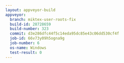 ```yaml
---
layout: appveyor-build
appveyor:
  branch: miktex-user-roots-fix
  build-id: 28728659
  build-number: 323
  commit: d3e286dfc44f5c14eda95dc85e43c06dd530cf4f
  job-id: 66v73y09h5ogna9g
  job-number: 6
  os-name: Windows
  test-result: 0
---
```

